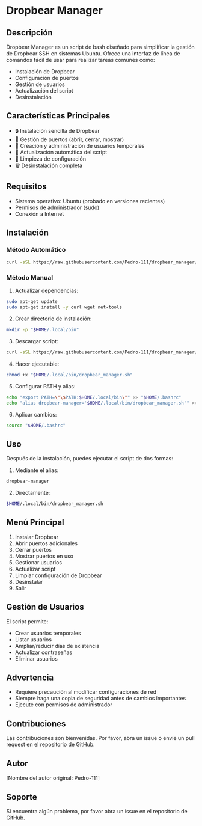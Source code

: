 
# Dropbear Manager

## Descripción

Dropbear Manager es un script de bash diseñado para simplificar la gestión de Dropbear SSH en sistemas Ubuntu. Ofrece una interfaz de línea de comandos fácil de usar para realizar tareas comunes como:

- Instalación de Dropbear
- Configuración de puertos
- Gestión de usuarios
- Actualización del script
- Desinstalación

## Características Principales

- 🔒 Instalación sencilla de Dropbear
- 🚪 Gestión de puertos (abrir, cerrar, mostrar)
- 👥 Creación y administración de usuarios temporales
- 🔄 Actualización automática del script
- 🧹 Limpieza de configuración
- 🗑️ Desinstalación completa

## Requisitos

- Sistema operativo: Ubuntu (probado en versiones recientes)
- Permisos de administrador (sudo)
- Conexión a Internet

## Instalación

### Método Automático

```bash
curl -sSL https://raw.githubusercontent.com/Pedro-111/dropbear_manager/master/install.sh | bash
```

### Método Manual

1. Actualizar dependencias:
```bash
sudo apt-get update
sudo apt-get install -y curl wget net-tools
```

2. Crear directorio de instalación:
```bash
mkdir -p "$HOME/.local/bin"
```

3. Descargar script:
```bash
curl -sSL https://raw.githubusercontent.com/Pedro-111/dropbear_manager/master/dropbear_manager.sh -o "$HOME/.local/bin/dropbear_manager.sh"
```

4. Hacer ejecutable:
```bash
chmod +x "$HOME/.local/bin/dropbear_manager.sh"
```

5. Configurar PATH y alias:
```bash
echo "export PATH=\"\$PATH:$HOME/.local/bin\"" >> "$HOME/.bashrc"
echo "alias dropbear-manager='$HOME/.local/bin/dropbear_manager.sh'" >> "$HOME/.bashrc"
```

6. Aplicar cambios:
```bash
source "$HOME/.bashrc"
```

## Uso

Después de la instalación, puedes ejecutar el script de dos formas:

1. Mediante el alias:
```bash
dropbear-manager
```

2. Directamente:
```bash
$HOME/.local/bin/dropbear_manager.sh
```

## Menú Principal

1. Instalar Dropbear
2. Abrir puertos adicionales
3. Cerrar puertos
4. Mostrar puertos en uso
5. Gestionar usuarios
6. Actualizar script
7. Limpiar configuración de Dropbear
8. Desinstalar
9. Salir

## Gestión de Usuarios

El script permite:
- Crear usuarios temporales
- Listar usuarios
- Ampliar/reducir días de existencia
- Actualizar contraseñas
- Eliminar usuarios

## Advertencia

- Requiere precaución al modificar configuraciones de red
- Siempre haga una copia de seguridad antes de cambios importantes
- Ejecute con permisos de administrador

## Contribuciones

Las contribuciones son bienvenidas. Por favor, abra un issue o envíe un pull request en el repositorio de GitHub.

## Autor

[Nombre del autor original: Pedro-111]

## Soporte

Si encuentra algún problema, por favor abra un issue en el repositorio de GitHub.
